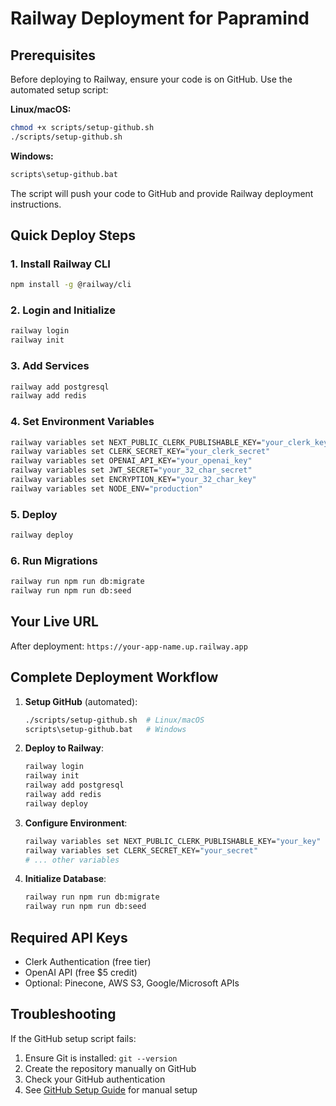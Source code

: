 # Railway Deployment for Papramind

## Prerequisites

Before deploying to Railway, ensure your code is on GitHub. Use the automated setup script:

**Linux/macOS:**

```bash
chmod +x scripts/setup-github.sh
./scripts/setup-github.sh
```

**Windows:**

```bash
scripts\setup-github.bat
```

The script will push your code to GitHub and provide Railway deployment instructions.

## Quick Deploy Steps

### 1. Install Railway CLI

```bash
npm install -g @railway/cli
```

### 2. Login and Initialize

```bash
railway login
railway init
```

### 3. Add Services

```bash
railway add postgresql
railway add redis
```

### 4. Set Environment Variables

```bash
railway variables set NEXT_PUBLIC_CLERK_PUBLISHABLE_KEY="your_clerk_key"
railway variables set CLERK_SECRET_KEY="your_clerk_secret"
railway variables set OPENAI_API_KEY="your_openai_key"
railway variables set JWT_SECRET="your_32_char_secret"
railway variables set ENCRYPTION_KEY="your_32_char_key"
railway variables set NODE_ENV="production"
```

### 5. Deploy

```bash
railway deploy
```

### 6. Run Migrations

```bash
railway run npm run db:migrate
railway run npm run db:seed
```

## Your Live URL

After deployment: `https://your-app-name.up.railway.app`

## Complete Deployment Workflow

1. **Setup GitHub** (automated):

   ```bash
   ./scripts/setup-github.sh  # Linux/macOS
   scripts\setup-github.bat   # Windows
   ```

2. **Deploy to Railway**:

   ```bash
   railway login
   railway init
   railway add postgresql
   railway add redis
   railway deploy
   ```

3. **Configure Environment**:

   ```bash
   railway variables set NEXT_PUBLIC_CLERK_PUBLISHABLE_KEY="your_key"
   railway variables set CLERK_SECRET_KEY="your_secret"
   # ... other variables
   ```

4. **Initialize Database**:
   ```bash
   railway run npm run db:migrate
   railway run npm run db:seed
   ```

## Required API Keys

- Clerk Authentication (free tier)
- OpenAI API (free $5 credit)
- Optional: Pinecone, AWS S3, Google/Microsoft APIs

## Troubleshooting

If the GitHub setup script fails:

1. Ensure Git is installed: `git --version`
2. Create the repository manually on GitHub
3. Check your GitHub authentication
4. See [GitHub Setup Guide](GITHUB_SETUP_GUIDE.md) for manual setup
